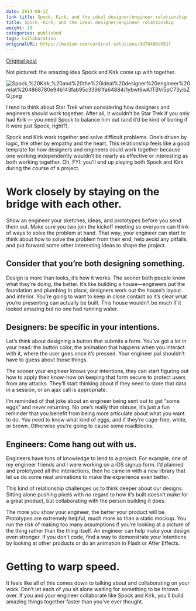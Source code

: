 ```yaml
---
date: 2014-08-17
link title: Spock, Kirk, and the ideal designer/engineer relationship
title: Spock, Kirk, and the ideal designer/engineer relationship
weight: 10
categories: published
tags: Collaboration
originalURL: https://medium.com/cardinal-solutions/3d78486d961f
---
```


[Original post](https://medium.com/cardinal-solutions/3d78486d961f)

Not pictured: the amazing idea Spock and Kirk come up with together.

![Spock,%20Kirk,%20and%20the%20ideal%20designer%20engineer%20relat%204868780e94b143fab95c33961fa64884/1ybwt6wA1TBVi5pC73yibZQ.jpeg](../../img/1ybwt6wA1TBVi5pC73yibZQ.jpeg)

I tend to think about Star Trek when considering how designers and engineers should work together. After all, it wouldn’t be Star Trek if you only had Kirk — you need Spock to balance him out (and it’d be kind of boring if it were just Spock, right?).

Spock and Kirk work together and solve difficult problems. One’s driven by logic, the other by empathy and the heart. This relationship feels like a good template for how designers and engineers could work together because one working independently wouldn’t be nearly as effective or interesting as both working together. Oh, FYI: you’ll end up playing both Spock and Kirk during the course of a project.

# **Work closely by staying on the bridge with each other.**

Show an engineer your sketches, ideas, and prototypes before you send them out. Make sure you two join the kickoff meeting so everyone can think of ways to solve the problem at hand. That way, your engineer can start to think about how to solve the problem from their end, help avoid any pitfalls, and put forward some other interesting ideas to shape the project.

## Consider that you’re both designing something.

Design is more than looks, it’s how it works. The sooner both people know what they’re doing, the better. It’s like building a house—engineers put the foundation and plumbing in place, designers work out the house’s layout and interior. You’re going to want to keep in close contact so it’s clear what you’re presenting can actually be built. This house wouldn’t be much if it looked amazing but no one had running water.

## Designers: be specific in your intentions.

Let’s think about designing a button that submits a form. You’ve got a lot in your head: the button color, the animation that happens when you interact with it, where the user goes once it’s pressed. Your engineer pal shouldn’t have to guess about those things.

The sooner your engineer knows your intentions, they can start figuring out how to apply their know-how on keeping that form secure to protect users from any attacks. They’ll start thinking about if they need to store that data in a session, or an ajax call is appropriate.

I’m reminded of that joke about an engineer being sent out to get “some eggs” and never returning. No one’s really that obtuse, it’s just a fun reminder that you benefit from being more articulate about what you want to do. You need to know what kind of eggs, and if they’re cage-free, white, or brown. Otherwise you’re going to cause some roadblocks.

## Engineers: Come hang out with us.

Engineers have tons of knowledge to lend to a project. For example, one of my engineer friends and I were working on a iOS signup form. I’d planned and prototyped all the interactions, then he came in with a new library that let us do some neat animations to make the experience even better.

This kind of relationship challenges us to think deeper about our designs. Sitting alone pushing pixels with no regard to how it’s built doesn’t make for a great product, but collaborating with the person building it does.

The more you show your engineer, the better your product will be. Prototypes are extremely helpful, much more so than a static mockup. You run the risk of making too many assumptions if you’re looking at a picture of the thing rather than the thing itself. An engineer can help make your design even stronger. If you don’t code, find a way to demonstrate your intentions by looking at other products or do an animation in Flash or After Effects.

# Getting to warp speed.

It feels like all of this comes down to talking about and collaborating on your work. Don’t let each of you sit alone waiting for something to be thrown over. If you and your engineer collaborate like Spock and Kirk, you’ll build amazing things together faster than you’ve ever thought.